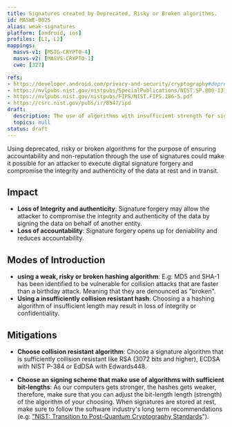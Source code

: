 ```yaml
---
title: Signatures created by Deprecated, Risky or Broken algorithms.
id: MASWE-0025
alias: weak-signatures
platform: [android, ios]
profiles: [L1, L2]
mappings:
  masvs-v1: [MSTG-CRYPTO-4]
  masvs-v2: [MASVS-CRYPTO-1]
  cwe: [327]

refs:
- https://developer.android.com/privacy-and-security/cryptography#deprecated-functionality
- https://nvlpubs.nist.gov/nistpubs/SpecialPublications/NIST.SP.800-131Ar2.pdf
- https://nvlpubs.nist.gov/nistpubs/FIPS/NIST.FIPS.186-5.pdf
- https://csrc.nist.gov/pubs/ir/8547/ipd
draft:
  description: The use of algorithms with insufficient strength for signatures such as SHA1withRSA, etc. in a security sensitive context should be avoided to ensure the integrity and authenticity of the data.
  topics: null
status: draft
---
```

Using deprecated, risky or broken algorithms for the purpose of ensuring accountability and non-reputation through the use of signatures could make it possible for an attacker to execute digital signature forgery and compromise the integrity and authenticity of the data at rest and in transit.

## Impact

- **Loss of Integrity and authenticity**: Signature forgery may allow the attacker to compromise the integrity and authenticity of the data by signing the data on behalf of another entity.
- **Loss of accountability**: Signature forgery opens up for deniability and reduces accountability.

## Modes of Introduction

- **using a weak, risky or broken hashing algorithm**: E.g: MD5 and SHA-1 has been identified to be vulnerable for collision attacks that are faster than a birthday attack. Meaning that they are denounced as "broken".
- **Using a insufficiently collision resistant hash**: Choosing a a hashing algorithm of insufficient length may result in loss of integrity or confidentiality.

## Mitigations

- **Choose collision resistant algorithm**: Choose a signature algorithm that is sufficiently collision resistant like RSA (3072 bits and higher), ECDSA with NIST P-384 or EdDSA with Edwards448.

- **Choose an signing scheme that make use of algorithms with sufficient bit-lengths**: As our computers gets stronger, the hashes gets weaker, therefore, make sure that you can adjust the bit-length length (strength) of the algorithm of your choosing. When signatures are stored at rest, make sure to follow the software industry's long term recommendations (e.g: ["NIST: Transition to Post-Quantum Cryptography Standards](https://csrc.nist.gov/pubs/ir/8547/ipd)").
